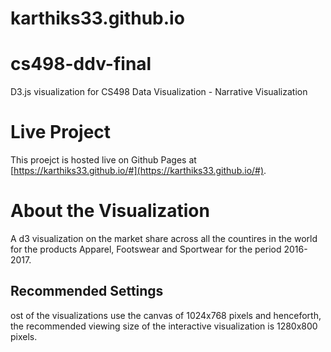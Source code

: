 # karthiks33.github.io
# cs498-ddv-final
D3.js visualization for CS498 Data Visualization - Narrative Visualization

# Live Project
This proejct is hosted live on Github Pages at [https://karthiks33.github.io/#](https://karthiks33.github.io/#).

# About the Visualization
A d3 visualization on the market share across all the countires in the world for the products Apparel, Footswear and Sportwear for the period 2016-2017.

## Recommended Settings
ost of the visualizations use the canvas of 1024x768 pixels and henceforth,  the recommended viewing size of the interactive visualization is 1280x800 pixels.
